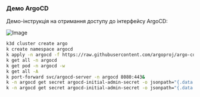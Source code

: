 ### Демо ArgoCD

Демо-інструкція на отримання доступу до інтерфейсу ArgoCD:

![Image](../.data/argo-setup.gif)

```sh
k3d cluster create argo
k create namespace argocd
k apply -n argocd -f https://raw.githubusercontent.com/argoproj/argo-cd/stable/manifests/install.yaml
k get all -n argocd
k get pod -n argocd -w
k get all -A
k port-forward svc/argocd-server -n argocd 8080:443&
k -n argocd get secret argocd-initial-admin-secret -o jsonpath="{.data.password}"
k -n argocd get secret argocd-initial-admin-secret -o jsonpath="{.data.password}"|base64 -d;echo
```